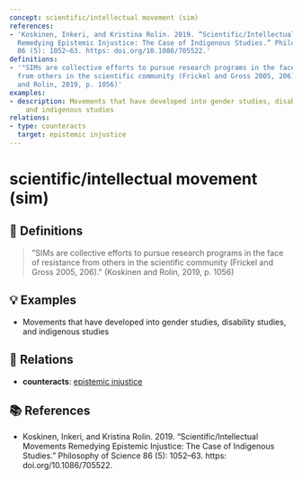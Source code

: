 ```yaml
---
concept: scientific/intellectual movement (sim)
references:
- 'Koskinen, Inkeri, and Kristina Rolin. 2019. “Scientific/Intellectual Movements
  Remedying Epistemic Injustice: The Case of Indigenous Studies.” Philosophy of Science
  86 (5): 1052–63. https: doi.org/10.1086/705522.'
definitions:
- '"SIMs are collective efforts to pursue research programs in the face of resistance
  from others in the scientific community (Frickel and Gross 2005, 206)." (Koskinen
  and Rolin, 2019, p. 1056)'
examples:
- description: Movements that have developed into gender studies, disability studies,
    and indigenous studies
relations:
- type: counteracts
  target: epistemic injustice
---
```


# scientific/intellectual movement (sim)

## 📖 Definitions

> "SIMs are collective efforts to pursue research programs in the face of resistance from others in the scientific community (Frickel and Gross 2005, 206)." (Koskinen and Rolin, 2019, p. 1056)

## 💡 Examples

- Movements that have developed into gender studies, disability studies, and indigenous studies

## 🔗 Relations

- **counteracts**: [epistemic injustice](./epistemic-injustice.md)

## 📚 References

- Koskinen, Inkeri, and Kristina Rolin. 2019. “Scientific/Intellectual Movements Remedying Epistemic Injustice: The Case of Indigenous Studies.” Philosophy of Science 86 (5): 1052–63. https: doi.org/10.1086/705522.
